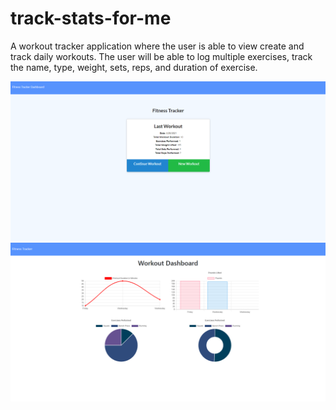 # track-stats-for-me

A workout tracker application where the user is able to view create and track daily workouts. The user will be able to log multiple exercises, track the name, type, weight, sets, reps, and duration of exercise.

![img-of-page](img/preview1.png)
![img-of-page](img/preview2.png)
